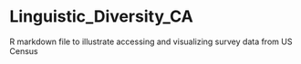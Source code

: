 # Linguistic_Diversity_CA
R markdown file to illustrate accessing and visualizing survey data from US Census
